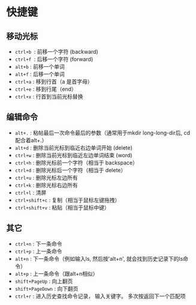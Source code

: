 # 快捷键

## 移动光标

- `ctrl+b `: 前移一个字符 (backward)
- `ctrl+f `: 后移一个字符 (forward)
- `alt+b`  : 前移一个单词
- `alt+f`  : 后移一个单词
- `ctrl+a` : 移到行首（a 是首字母）
- `ctrl+e` : 移到行尾（end）
- `ctrl+x` : 行首到当前光标替换

## 编辑命令

- `alt+.`        : 粘帖最后一次命令最后的参数（通常用于mkdir long-long-dir后, cd配合着alt+.）
- `alt+d`        : 删除当前光标到临近右边单词开始 (delete)
- `ctrl+w`       : 删除当前光标到临近左边单词结束 (word)
- `ctrl+h`       : 删除光标前一个字符（相当于 backspace）
- `ctrl+d`       : 删除光标后一个字符（相当于 delete）
- `ctrl+u`       : 删除光标左边所有
- `ctrl+k`       : 删除光标右边所有
- `ctrl+l`       : 清屏
- `ctrl+shift+c` : 复制（相当于鼠标左键拖拽）
- `ctrl+shift+v` : 粘贴（相当于鼠标中键）

## 其它

- `ctrl+n`         : 下一条命令
- `ctrl+p`         : 上一条命令
- `alt+n`          : 下一条命令（例如输入ls, 然后按'alt+n', 就会找到历史记录下的ls命令）
- `alt+p`          : 上一条命令（跟alt+n相似）
- `shift+PageUp`   : 向上翻页
- `shift+PageDown` : 向下翻页
- `ctrl+r`         : 进入历史查找命令记录， 输入关键字。 多次按返回下一个匹配项

